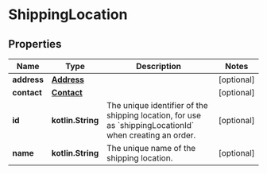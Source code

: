 
# ShippingLocation

## Properties
Name | Type | Description | Notes
------------ | ------------- | ------------- | -------------
**address** | [**Address**](Address.md) |  |  [optional]
**contact** | [**Contact**](Contact.md) |  |  [optional]
**id** | **kotlin.String** | The unique identifier of the shipping location, for use as &#x60;shippingLocationId&#x60; when creating an order. |  [optional]
**name** | **kotlin.String** | The unique name of the shipping location. |  [optional]



